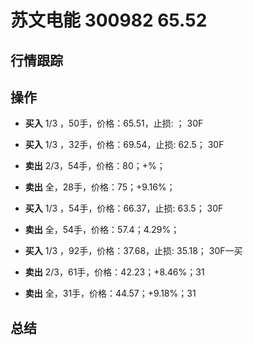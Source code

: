 # 苏文电能 300982 65.52

## 行情跟踪
  
## 操作
  - **买入** 1/3 ，50手，价格：65.51，止损: ； 30F
  - **买入** 1/3 ，32手，价格：69.54，止损: 62.5； 30F
  - **卖出** 2/3，54手，价格：80；+%；
  - **卖出** 全，28手，价格：75；+9.16%；

  - **买入** 1/3 ，54手，价格：66.37，止损: 63.5； 30F
  - **卖出** 全，54手，价格：57.4；4.29%；

  - **买入** 1/3 ，92手，价格：37.68，止损: 35.18； 30F一买
  - **卖出** 2/3，61手，价格：42.23；+8.46%；31
  - **卖出** 全，31手，价格：44.57；+9.18%；31

## 总结
  
